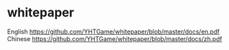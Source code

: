 # whitepaper

English https://github.com/YHTGame/whitepaper/blob/master/docs/en.pdf  
Chinese https://github.com/YHTGame/whitepaper/blob/master/docs/zh.pdf
